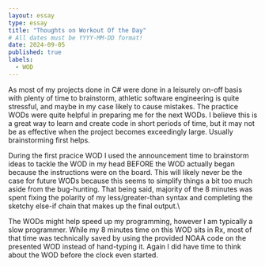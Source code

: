 ```yaml
---
layout: essay
type: essay
title: "Thoughts on Workout Of the Day"
# All dates must be YYYY-MM-DD format!
date: 2024-09-05
published: true
labels:
  - WOD
---
```

As most of my projects done in C# were done in a leisurely on-off basis with plenty of time to brainstorm, athletic software engineering is quite stressful, and maybe in my case likely to cause mistakes. The practice WODs were quite helpful in preparing me for the next WODs. I believe this is a great way to learn and create code in short periods of time, but it may not be as effective when the project becomes exceedingly large.  Usually brainstorming first helps.

During the first pracice WOD I used the announcement time to brainstorm ideas to tackle the WOD in my head BEFORE the WOD actually began because the instructions were on the board.  This will likely never be the case for future WODs because this seems to simplify things a bit too much aside from the bug-hunting.  That being said, majority of the 8 minutes was spent fixing the polarity of my less/greater-than syntax and completing the sketchy else-if chain that makes up the final output.\

The WODs might help speed up my programming, however I am typically a slow programmer.  While my 8 minutes time on this WOD sits in Rx, most of that time was technically saved by using the provided NOAA code on the presented WOD instead of hand-typing it.  Again I did have time to think about the WOD before the clock even started.
